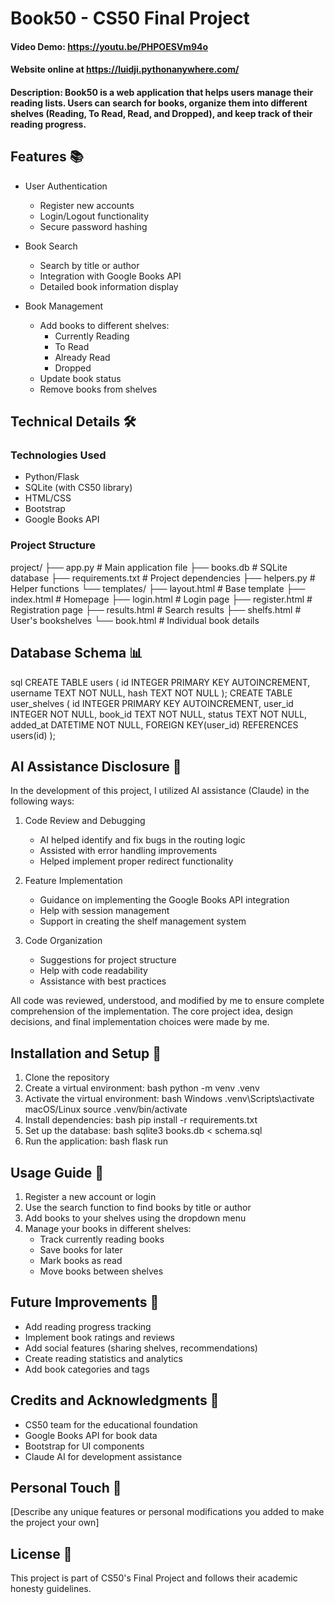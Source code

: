 # Book50 - CS50 Final Project
#### Video Demo: https://youtu.be/PHPOESVm94o
#### Website online at https://luidji.pythonanywhere.com/
#### Description: Book50 is a web application that helps users manage their reading lists. Users can search for books, organize them into different shelves (Reading, To Read, Read, and Dropped), and keep track of their reading progress.


## Features 📚

* User Authentication
  - Register new accounts
  - Login/Logout functionality
  - Secure password hashing

* Book Search
  - Search by title or author
  - Integration with Google Books API
  - Detailed book information display

* Book Management
  - Add books to different shelves:
    - Currently Reading
    - To Read
    - Already Read
    - Dropped
  - Update book status
  - Remove books from shelves

## Technical Details 🛠️

### Technologies Used
* Python/Flask
* SQLite (with CS50 library)
* HTML/CSS
* Bootstrap
* Google Books API

### Project Structure
project/
├── app.py # Main application file
├── books.db # SQLite database
├── requirements.txt # Project dependencies
├── helpers.py # Helper functions
└── templates/
├── layout.html # Base template
├── index.html # Homepage
├── login.html # Login page
├── register.html # Registration page
├── results.html # Search results
├── shelfs.html # User's bookshelves
└── book.html # Individual book details

## Database Schema 📊
sql
CREATE TABLE users (
id INTEGER PRIMARY KEY AUTOINCREMENT,
username TEXT NOT NULL,
hash TEXT NOT NULL
);
CREATE TABLE user_shelves (
id INTEGER PRIMARY KEY AUTOINCREMENT,
user_id INTEGER NOT NULL,
book_id TEXT NOT NULL,
status TEXT NOT NULL,
added_at DATETIME NOT NULL,
FOREIGN KEY(user_id) REFERENCES users(id)
);


## AI Assistance Disclosure 🤖

In the development of this project, I utilized AI assistance (Claude) in the following ways:

1. Code Review and Debugging
   - AI helped identify and fix bugs in the routing logic
   - Assisted with error handling improvements
   - Helped implement proper redirect functionality

2. Feature Implementation
   - Guidance on implementing the Google Books API integration
   - Help with session management
   - Support in creating the shelf management system

3. Code Organization
   - Suggestions for project structure
   - Help with code readability
   - Assistance with best practices

All code was reviewed, understood, and modified by me to ensure complete comprehension of the implementation. The core project idea, design decisions, and final implementation choices were made by me.

## Installation and Setup 🚀

1. Clone the repository
2. Create a virtual environment:
bash
python -m venv .venv
3. Activate the virtual environment:
bash
Windows
.venv\Scripts\activate
macOS/Linux
source .venv/bin/activate
4. Install dependencies:
bash
pip install -r requirements.txt
5. Set up the database:
bash
sqlite3 books.db < schema.sql
6. Run the application:
bash
flask run


## Usage Guide 📖

1. Register a new account or login
2. Use the search function to find books by title or author
3. Add books to your shelves using the dropdown menu
4. Manage your books in different shelves:
   - Track currently reading books
   - Save books for later
   - Mark books as read
   - Move books between shelves

## Future Improvements 🔮

* Add reading progress tracking
* Implement book ratings and reviews
* Add social features (sharing shelves, recommendations)
* Create reading statistics and analytics
* Add book categories and tags

## Credits and Acknowledgments 🙏

* CS50 team for the educational foundation
* Google Books API for book data
* Bootstrap for UI components
* Claude AI for development assistance

## Personal Touch 🎨

[Describe any unique features or personal modifications you added to make the project your own]

## License 📄

This project is part of CS50's Final Project and follows their academic honesty guidelines.
